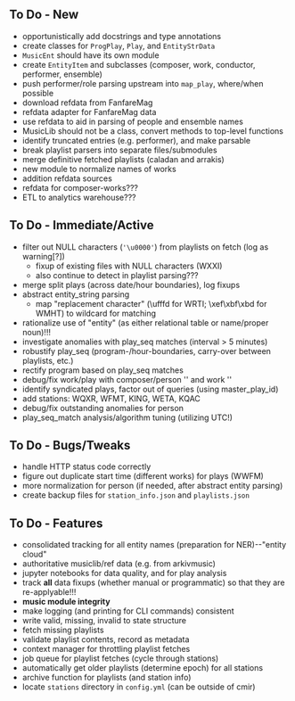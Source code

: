 
## To Do - New ##

- opportunistically add docstrings and type annotations
- create classes for `ProgPlay`, `Play`, and `EntityStrData`
- `MusicEnt` should have its own module
- create `EntityItem` and subclasses (composer, work, conductor, performer, ensemble)
- push performer/role parsing upstream into `map_play`, where/when possible
- download refdata from FanfareMag
- refdata adapter for FanfareMag data
- use refdata to aid in parsing of people and ensemble names
- MusicLib should not be a class, convert methods to top-level functions
- identify truncated entries (e.g. performer), and make parsable
- break playlist parsers into separate files/submodules
- merge definitive fetched playlists (caladan and arrakis)
- new module to normalize names of works
- addition refdata sources
- refdata for composer-works???
- ETL to analytics warehouse???

## To Do - Immediate/Active ##

- filter out NULL characters (`'\u0000'`) from playlists on fetch (log as warning[?])
    - fixup of existing files with NULL characters (WXXI)
    - also continue to detect in playlist parsing???
- merge split plays (across date/hour boundaries), log fixups
- abstract entity_string parsing
    - map "replacement character" (\ufffd for WRTI; \xef\xbf\xbd for WMHT) to wildcard for matching
- rationalize use of "entity" (as either relational table or name/proper noun)!!!
- investigate anomalies with play_seq matches (interval > 5 minutes)
- robustify play_seq (program-/hour-boundaries, carry-over between playlists, etc.)
- rectify program based on play_seq matches
- debug/fix work/play with composer/person '<none>' and work '<unknown>'
- identify syndicated plays, factor out of queries (using master_play_id)
- add stations: WQXR, WFMT, KING, WETA, KQAC
- debug/fix outstanding anomalies for person
- play\_seq\_match analysis/algorithm tuning (utilizing UTC!)

## To Do - Bugs/Tweaks ##

- handle HTTP status code correctly
- figure out duplicate start time (different works) for plays (WWFM)
- more normalization for person (if needed, after abstract entity parsing)
- create backup files for ``station_info.json`` and ``playlists.json``

## To Do - Features ##

- consolidated tracking for all entity names (preparation for NER)--"entity cloud"
- authoritative musiclib/ref data (e.g. from arkivmusic)
- jupyter notebooks for data quality, and for play analysis
- track **all** data fixups (whether manual or programmatic) so that they are re-applyable!!!
- **music module integrity**
- make logging (and printing for CLI commands) consistent
- write valid, missing, invalid to state structure
- fetch missing playlists
- validate playlist contents, record as metadata
- context manager for throttling playlist fetches
- job queue for playlist fetches (cycle through stations)
- automatically get older playlists (determine epoch) for all stations
- archive function for playlists (and station info)
- locate ``stations`` directory in ``config.yml`` (can be outside of cmir)

